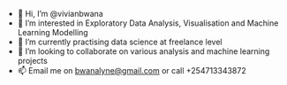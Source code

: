 - 👋 Hi, I’m @vivianbwana
- 👀 I’m interested in Exploratory Data Analysis, Visualisation and Machine Learning Modelling
- 🌱 I’m currently practising data science at freelance level
- 💞️ I’m looking to collaborate on various analysis and machine learning projects
- 📫 Email me on bwanalyne@gmail.com or call +254713343872

<!---
vivianbwana/vivianbwana is a ✨ special ✨ repository because its `README.md` (this file) appears on your GitHub profile.
You can click the Preview link to take a look at your changes.
--->
